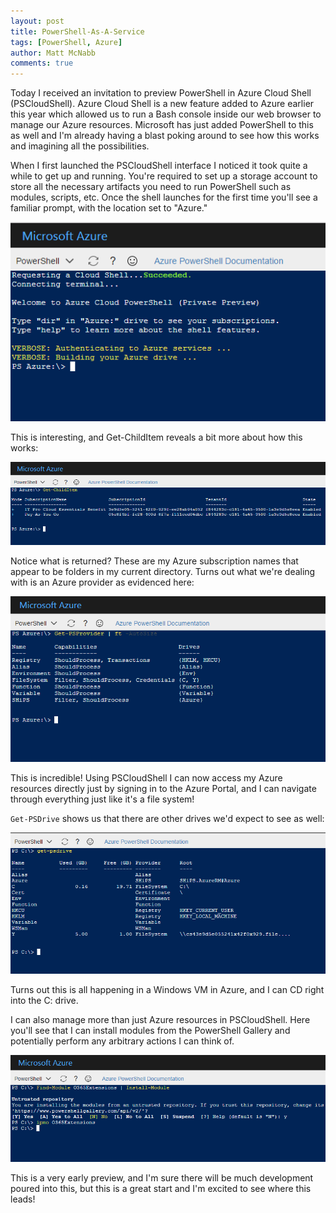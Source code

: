 ```yaml
---
layout: post
title: PowerShell-As-A-Service
tags: [PowerShell, Azure]
author: Matt McNabb
comments: true
---
```


Today I received an invitation to preview PowerShell in Azure Cloud Shell (PSCloudShell). Azure Cloud Shell is a new feature added to Azure earlier this year which allowed us to run a Bash console inside our web browser to manage our Azure resources. Microsoft has just added PowerShell to this as well and I'm already having a blast poking around to see how this works and imagining all the possibilities.

When I first launched the PSCloudShell interface I noticed it took quite a while to get up and running. You're required to set up a storage account to store all the necessary artifacts you need to run PowerShell such as modules, scripts, etc. Once the shell launches for the first time you'll see a familiar prompt, with the location set to "Azure."

![](/assets/img/CloudPS.png)

<!--more-->

This is interesting, and Get-ChildItem reveals a bit more about how this works:

![](/assets/img/CloudPS2.png)

Notice what is returned? These are my Azure subscription names that appear to be folders in my current directory. Turns out what we're dealing with is an Azure provider as evidenced here:

![](/assets/img/CloudPS3.png)

This is incredible! Using PSCloudShell I can now access my Azure resources directly just by signing in to the Azure Portal, and I can navigate through everything just like it's a file system!

`Get-PSDrive` shows us that there are other drives we'd expect to see as well:

![](/assets/img/CloudPS4.png)

Turns out this is all happening in a Windows VM in Azure, and I can CD right into the C: drive.

I can also manage more than just Azure resources in PSCloudShell. Here you'll see that I can install modules from the PowerShell Gallery and potentially perform any arbitrary actions I can think of.

![](/assets/img/CloudPS5.png)

This is a very early preview, and I'm sure there will be much development poured into this, but this is a great start and I'm excited to see where this leads!